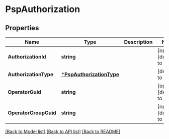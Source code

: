 # PspAuthorization

## Properties
Name | Type | Description | Notes
------------ | ------------- | ------------- | -------------
**AuthorizationId** | **string** |  | [optional] [default to null]
**AuthorizationType** | [***PspAuthorizationType**](PSPAuthorizationType.md) |  | [default to null]
**OperatorGuid** | **string** |  | [optional] [default to null]
**OperatorGroupGuid** | **string** |  | [optional] [default to null]

[[Back to Model list]](../README.md#documentation-for-models) [[Back to API list]](../README.md#documentation-for-api-endpoints) [[Back to README]](../README.md)


